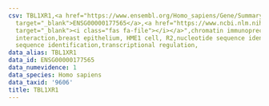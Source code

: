 ```yaml
---
csv: TBL1XR1,<a href="https://www.ensembl.org/Homo_sapiens/Gene/Summary?db=core;g=ENSG00000177565"
  target="_blank">ENSG00000177565</a>,<a href="https://www.ncbi.nlm.nih.gov/pubmed/22863008"
  target="_blank"><i class="fas fa-file"></i></a>",chromatin immunoprecipitation assay,direct
  interaction,breast epithelium, HME1 cell, R2,nucleotide sequence identification,nucleotide
  sequence identification,transcriptional regulation,
data_alias: TBL1XR1
data_id: ENSG00000177565
data_numevidence: 1
data_species: Homo sapiens
data_taxid: '9606'
title: TBL1XR1
---
```

